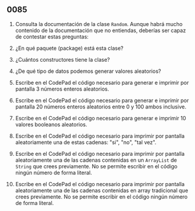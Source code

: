 ## 0085

1. Consulta la documentación de la clase `Random`. Aunque habrá mucho contenido de la documentación que no entiendas, deberías ser capaz de contestar estas preguntas: 

  1. ¿En qué paquete (package) está esta clase? 
  
  2. ¿Cuántos constructores tiene la clase?
  
  3. ¿De qué tipo de datos podemos generar valores aleatorios?

2. Escribe en el CodePad el código necesario para generar e imprimir por pantalla 3 números enteros aleatorios.

3. Escribe en el CodePad el código necesario para generar e imprimir por pantalla 20 números enteros aleatorios entre 0 y 100 ambos inclusive.

4. Escribe en el CodePad el código necesario para generar e imprimir 10 valores booleanos aleatorios.

5. Escribe en el CodePad el código necesario para imprimir por pantalla aleatoriamente una de estas cadenas: "si", "no", "tal vez".

6. Escribe en el CodePad el código necesario para imprimir por pantalla aleatoriamente una de las cadenas contenidas en un `ArrayList` de `String` que crees previamente. No se permite escribir en el código ningún número de forma literal.

7. Escribe en el CodePad el código necesario para imprimir por pantalla aleatoriamente una de las cadenas contenidas en array tradicional que crees previamente. No se permite escribir en el código ningún número de forma literal.
